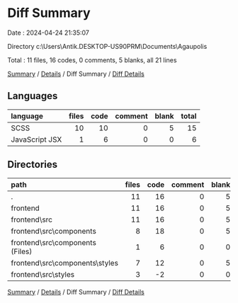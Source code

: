 # Diff Summary

Date : 2024-04-24 21:35:07

Directory c:\\Users\\Antik.DESKTOP-US90PRM\\Documents\\Agaupolis

Total : 11 files,  16 codes, 0 comments, 5 blanks, all 21 lines

[Summary](results.md) / [Details](details.md) / Diff Summary / [Diff Details](diff-details.md)

## Languages
| language | files | code | comment | blank | total |
| :--- | ---: | ---: | ---: | ---: | ---: |
| SCSS | 10 | 10 | 0 | 5 | 15 |
| JavaScript JSX | 1 | 6 | 0 | 0 | 6 |

## Directories
| path | files | code | comment | blank | total |
| :--- | ---: | ---: | ---: | ---: | ---: |
| . | 11 | 16 | 0 | 5 | 21 |
| frontend | 11 | 16 | 0 | 5 | 21 |
| frontend\\src | 11 | 16 | 0 | 5 | 21 |
| frontend\\src\\components | 8 | 18 | 0 | 5 | 23 |
| frontend\\src\\components (Files) | 1 | 6 | 0 | 0 | 6 |
| frontend\\src\\components\\styles | 7 | 12 | 0 | 5 | 17 |
| frontend\\src\\styles | 3 | -2 | 0 | 0 | -2 |

[Summary](results.md) / [Details](details.md) / Diff Summary / [Diff Details](diff-details.md)